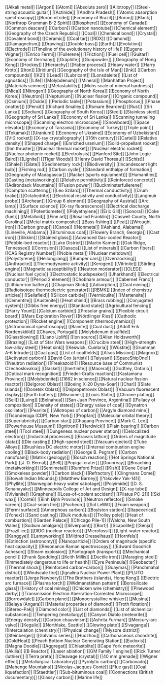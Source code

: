 [[Alkali metal]]
[[Argon]]
[[Atom]]
[[Absolute zero]]
[[Allotropy]]
[[Steel-string acoustic guitar]]
[[Actinide]]
[[Andhra Pradesh]]
[[Atomic absorption spectroscopy]]
[[Boron nitride]]
[[Economy of Brazil]]
[[Boron]]
[[Black]]
[[Northrop Grumman B-2 Spirit]]
[[Biosphere]]
[[Economy of Canada]]
[[Common descent]]
[[Carbon]]
[[Carbon nanotube]]
[[Chemical element]]
[[Geography of the Czech Republic]]
[[Coal]]
[[Chemical bond]]
[[Crystal]]
[[Covalent bond]]
[[Ceramic]]
[[Coal tar]]
[[RDX]]
[[Diamond]]
[[Diamagnetism]]
[[Drawing]]
[[Double bass]]
[[Earth]]
[[Evolution]]
[[Electrode]]
[[Timeline of the evolutionary history of life]]
[[Eugene Wigner]]
[[Enrico Fermi]]
[[Fullerene]]
[[Friction]]
[[Fuel cell]]
[[Guitar]]
[[Economy of Germany]]
[[Graphite]]
[[Gunpowder]]
[[Geography of Hong Kong]]
[[Hockey]]
[[Hierarchy]]
[[Haber process]]
[[Heavy water]]
[[Harry Kroto]]
[[Iron]]
[[Iridium]]
[[Geography of the Isle of Man]]
[[Ink]]
[[Carbon compounds]]
[[K2]]
[[Lead]]
[[Lubricant]]
[[Lonsdaleite]]
[[List of agnostics]]
[[Life]]
[[Molybdenum]]
[[Mineral]]
[[Manhattan Project]]
[[Materials science]]
[[Metastability]]
[[Mohs scale of mineral hardness]]
[[Mica]]
[[Nitrogen]]
[[Geography of North Korea]]
[[Economy of North Korea]]
[[Neutron]]
[[Neptunium]]
[[Nuclear fission]]
[[Organic compound]]
[[Osmium]]
[[Oxide]]
[[Periodic table]]
[[Potassium]]
[[Phosphorus]]
[[Phase (matter)]]
[[Pencil]]
[[Richard Smalley]]
[[Romare Bearden]]
[[Rust]]
[[Sri Lanka]]
[[Sodium]]
[[Geography of South Korea]]
[[Steel]]
[[Stainless steel]]
[[Geography of Sri Lanka]]
[[Economy of Sri Lanka]]
[[Scanning tunneling microscope]]
[[Scanning electron microscope]]
[[Snowboard]]
[[Space elevator]]
[[Economy of Tanzania]]
[[Economy of Turkey]]
[[Triple point]]
[[Tokamak]]
[[Uranium]]
[[Economy of Ukraine]]
[[Economy of Uzbekistan]]
[[V-2 rocket]]
[[X-ray crystallography]]
[[16th century]]
[[Cartel]]
[[Relative density]]
[[Shaped charge]]
[[Enriched uranium]]
[[Solid-propellant rocket]]
[[Ion thruster]]
[[Nuclear thermal rocket]]
[[Nuclear electric rocket]]
[[Nuclear photonic rocket]]
[[Electrolysis]]
[[Hanford Site]]
[[John Logie Baird]]
[[Lignite]]
[[Tiger Woods]]
[[Henry David Thoreau]]
[[Schist]]
[[Shale]]
[[Slate]]
[[Sedimentary rock]]
[[Biodiversity]]
[[Incandescent light bulb]]
[[Fishing rod]]
[[Carbon cycle]]
[[Standard enthalpy of formation]]
[[Geography of Madagascar]]
[[Racket (sports equipment)]]
[[Humanities]]
[[Casting (metalworking)]]
[[Relative permittivity]]
[[Reinforced concrete]]
[[Adirondack Mountains]]
[[Fusion power]]
[[Buckminsterfullerene]]
[[Compton scattering]]
[[Leo Szilard]]
[[Thermal conductivity]]
[[Drum brake]]
[[Octahedrite]]
[[Electrical resistivity and conductivity]]
[[Langmuir probe]]
[[Archean]]
[[Group 6 element]]
[[Geography of Austria]]
[[Arc lamp]]
[[Surface science]]
[[X-ray fluorescence]]
[[Electrical discharge machining]]
[[Potentiometer]]
[[Polyethylene]]
[[Eric Gill]]
[[Sonora]]
[[Coke (fuel)]]
[[Metalloid]]
[[Fine art]]
[[Rosalind Franklin]]
[[Caswell County, North Carolina]]
[[Metal matrix composite]]
[[Bass fishing]]
[[Peat]]
[[Wrought iron]]
[[Carbon group]]
[[Canoe]]
[[Nonmetal]]
[[Ashland, Alabama]]
[[Lineville, Alabama]]
[[Bituminous coal]]
[[Flowery Branch, Georgia]]
[[Cast iron]]
[[Sikkim]]
[[Stained glass]]
[[Advanced Gas-cooled Reactor]]
[[Pebble-bed reactor]]
[[Lake District]]
[[Martin Kamen]]
[[Oak Ridge, Tennessee]]
[[Corrosion]]
[[Oaxaca]]
[[List of minerals]]
[[Carbon fibers]]
[[CAS Registry Number]]
[[Noble metal]]
[[Nuclear meltdown]]
[[Polystyrene]]
[[Heilongjiang]]
[[Bumper cars]]
[[Overclocking]]
[[Anthracite]]
[[Thermodynamic activity]]
[[Kerogen]]
[[Vitrinite]]
[[Stirling engine]]
[[Magnetic susceptibility]]
[[Neutron moderator]]
[[OLED]]
[[Nuclear fuel cycle]]
[[Electrostatic loudspeaker]]
[[Jharkhand]]
[[Electrical conductor]]
[[Period 2 element]]
[[Chobham armour]]
[[Cabernet Franc]]
[[Lithium-ion battery]]
[[Chapman Stick]]
[[Adsorption]]
[[Coal mining]]
[[Radioisotope thermoelectric generator]]
[[RBMK]]
[[Index of chemistry articles]]
[[Sellafield]]
[[Silicon carbide]]
[[Vermiculite]]
[[Martensite]]
[[Cementite]]
[[Austenite]]
[[Heat shield]]
[[Brass rubbing]]
[[Conjugated system]]
[[Gibbs free energy]]
[[Standard state]]
[[Agricultural fencing]]
[[Harry Yount]]
[[Calcium carbide]]
[[Presolar grains]]
[[Flexible circuit board]]
[[Mars Exploration Rover]]
[[Nördlinger Ries]]
[[Cathodic protection]]
[[Rocket engine]]
[[Component (thermodynamics)]]
[[Astronomical spectroscopy]]
[[Bainite]]
[[Coal dust]]
[[Adolf Erik Nordenskiöld]]
[[Chaves, Portugal]]
[[Molybdenum disulfide]]
[[Glassblowing]]
[[Llano Uplift]]
[[Ion source]]
[[Allan Holdsworth]]
[[Brazing]]
[[List of Star Wars weapons]]
[[Crucible steel]]
[[High-strength low-alloy steel]]
[[Heat sink]]
[[Keswick, Cumbria]]
[[Wüstite]]
[[Grumman A-6 Intruder]]
[[Coal gas]]
[[List of coalfields]]
[[Alsos Mission]]
[[Magnox]]
[[Activated carbon]]
[[David Cox (artist)]]
[[Taiyuan]]
[[SpaceShipOne]]
[[Neutron radiation]]
[[Freakazoid!]]
[[Resource base of Communist Czechoslovakia]]
[[Gasket]]
[[Inertinite]]
[[Maceral]]
[[Godfrey, Ontario]]
[[Optical mark recognition]]
[[Friedel–Crafts reaction]]
[[Kastamonu Province]]
[[Molybdenite]]
[[1662 in science]]
[[Natural nuclear fission reactor]]
[[Belgorod Oblast]]
[[Boeing X-20 Dyna-Soar]]
[[Char]]
[[Slate Islands]]
[[Donetsk Oblast]]
[[Dnipropetrovsk Oblast]]
[[Vacuum fluorescent display]]
[[Earth battery]]
[[Misnomer]]
[[Louis Slotin]]
[[Chrome plating]]
[[Seil]]
[[Luing]]
[[Belnahua]]
[[San Juan Province, Argentina]]
[[Fallacy of composition]]
[[Density of states]]
[[Energy value of coal]]
[[Dynatron oscillator]]
[[Pearlite]]
[[Allotropes of carbon]]
[[Argyle diamond mine]]
[[Ticonderoga (CDP), New York]]
[[Propfan]]
[[Molecular orbital theory]]
[[Superlubricity]]
[[Carbon star]]
[[Chagang Province]]
[[Mark C. Lee]]
[[Powerhouse Museum]]
[[Ignitron]]
[[Herdwick]]
[[Plain bearing]]
[[Carbon steel]]
[[Tool steel]]
[[Dungeness nuclear power station]]
[[Delocalized electron]]
[[Industrial processes]]
[[Bravais lattice]]
[[Orders of magnitude (data)]]
[[Die casting]]
[[High-speed steel]]
[[Vacuum ejector]]
[[Tube Alloys]]
[[Brushless DC electric motor]]
[[Internal combustion engine cooling]]
[[Black-body radiation]]
[[George B. Pegram]]
[[Carbon nanofoam]]
[[Matrix (geology)]]
[[Bosch reaction]]
[[Hot Springs National Park]]
[[J. D. Bernal]]
[[Bell]]
[[Popigai crater]]
[[Dounreay]]
[[Broaching (metalworking)]]
[[Semimetal]]
[[Rumford Prize]]
[[Kish]]
[[Gene Colan]]
[[Smokeless powder]]
[[Carbon black]]
[[Refractory]]
[[Clingmans Dome]]
[[Etowah Indian Mounds]]
[[Matthew Barney]]
[[Yakovlev Yak-141]]
[[Phyllite]]
[[Norwegian heavy water sabotage]]
[[Polyimide]]
[[D. S. Senanayake]]
[[Minneapolis College of Art and Design]]
[[X-ray tube]]
[[Vivianite]]
[[Graphene]]
[[Loss-of-coolant accident]]
[[Pilatus PC-21]]
[[Ski wax]]
[[Conté]]
[[Bình Định Province]]
[[Neutron reflector]]
[[Smoke screen]]
[[Coal-seam fire]]
[[Pocheon]]
[[Sol LeWitt]]
[[Foam weapon]]
[[Fermi surface]]
[[Amorphous carbon]]
[[Boylston station]]
[[Itapecerica]]
[[Yonex]]
[[Sand casting]]
[[Bulk modulus]]
[[Trolley pole]]
[[Heat of combustion]]
[[Garden Palace]]
[[Chicago Pile-1]]
[[Walcha, New South Wales]]
[[Sodium amalgam]]
[[Silverpoint]]
[[Bort]]
[[Scapolite]]
[[Senja]]
[[Frazil ice]]
[[DIDO (nuclear reactor)]]
[[Microfossil]]
[[Light-water reactor]]
[[Kanggye]]
[[Lampworking]]
[[Mildred Dresselhaus]]
[[Hornfels]]
[[Extinction (astronomy)]]
[[Nanoparticle]]
[[Orders of magnitude (specific heat capacity)]]
[[Resonance Raman spectroscopy]]
[[Edward Goodrich Acheson]]
[[Steam explosion]]
[[Pantograph (transport)]]
[[Mechanical pencil]]
[[Frank Spedding]]
[[Keith Millis]]
[[Ductile iron]]
[[Maraging steel]]
[[Immediately dangerous to life or health]]
[[Eyre Peninsula]]
[[Geobacter]]
[[Thermal shock]]
[[Reinforced carbon–carbon]]
[[Guaymas]]
[[Panchmahal district]]
[[Windscale fire]]
[[Ignalina Nuclear Power Plant]]
[[PLUTO reactor]]
[[Jorge Newbery]]
[[The Brothers (islands), Hong Kong]]
[[Electric arc furnace]]
[[Plasma torch]]
[[Widmanstätten pattern]]
[[Borosilicate glass]]
[[History of coal mining]]
[[Chicken wire (chemistry)]]
[[Pinewood derby]]
[[Transmission Electron Aberration-Corrected Microscope]]
[[Borrowdale]]
[[Carbon planet]]
[[Monocrystalline whisker]]
[[Musina]]
[[Belaya (Angara)]]
[[Material properties of diamond]]
[[Froth flotation]]
[[Stereo-Pak]]
[[Diamond color]]
[[List of diamonds]]
[[List of alchemical substances]]
[[Tempering (metallurgy)]]
[[Canyon Diablo (meteorite)]]
[[Energy density]]
[[Carbon chauvinism]]
[[Ashrita Furman]]
[[Mercury-arc valve]]
[[Kegalle]]
[[Northlake, Seattle]]
[[Glowing plate]]
[[Sivaganga]]
[[Intercalation (chemistry)]]
[[Physical change]]
[[Mysore district]]
[[Steinberger]]
[[Galvanic series]]
[[Huozhou]]
[[Carbonaceous chondrite]]
[[ColdHeat]]
[[Peach Bottom Nuclear Generating Station]]
[[Eudoxis]]
[[Magna Doodle]]
[[Aggregat]]
[[Chiastolite]]
[[Cape York meteorite]]
[[Akilia]]
[[B Reactor]]
[[Laser ablation]]
[[GM Family 1 engine]]
[[Rick Turner (luthier)]]
[[Terra preta]]
[[Cleavage (crystal)]]
[[40 mm grenade]]
[[Wigner effect]]
[[Metallurgical Laboratory]]
[[Pyrolytic carbon]]
[[Carbonado]]
[[Mahenge Mountains]]
[[Nicolas-Jacques Conté]]
[[Flue gas]]
[[Coal liquefaction]]
[[Staedtler]]
[[Sub-bituminous coal]]
[[Connections (British documentary)]]
[[Glassy carbon]]
[[Marine life]]
